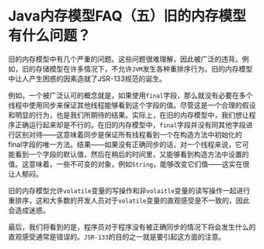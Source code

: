 # Java内存模型FAQ（五）旧的内存模型有什么问题？
旧的内存模型中有几个严重的问题。这些问题很难理解，因此被广泛的违背。例如，旧的存储模型在许多情况下，不允许`JVM`发生各种重排序行为。旧的内存模型中让人产生困惑的因素造就了JSR-133规范的诞生。


例如，一个被广泛认可的概念就是，如果使用`final`字段，那么就没有必要在多个线程中使用同步来保证其他线程能够看到这个字段的值。尽管这是一个合理的假设和明显的行为，也是我们所期待的结果。实际上，在旧的内存模型中，我们想让程序正确运行起来却是不行的。在旧的内存模型中，`final`字段并没有同其他字段进行区别对待——这意味着同步是保证所有线程看到一个在构造方法中初始化的final字段的唯一方法。结果——如果没有正确同步的话，对一个线程来说，它可能看到一个字段的默认值，然后在稍后的时间里，又能够看到构造方法中设置的值。这意味着，一些不可变的对象，例如`String`，能够改变它们值——这实在很让人郁闷。

旧的内存模型允许`volatile`变量的写操作和非`volaitle`变量的读写操作一起进行重排序，这和大多数的开发人员对于`volatile`变量的直观感受是不一致的，因此会造成迷惑。

最后，我们将看到的是，程序员对于程序没有被正确同步的情况下将会发生什么的直观感受通常是错误的。`JSR-133`的目的之一就是要引起这方面的注意。
